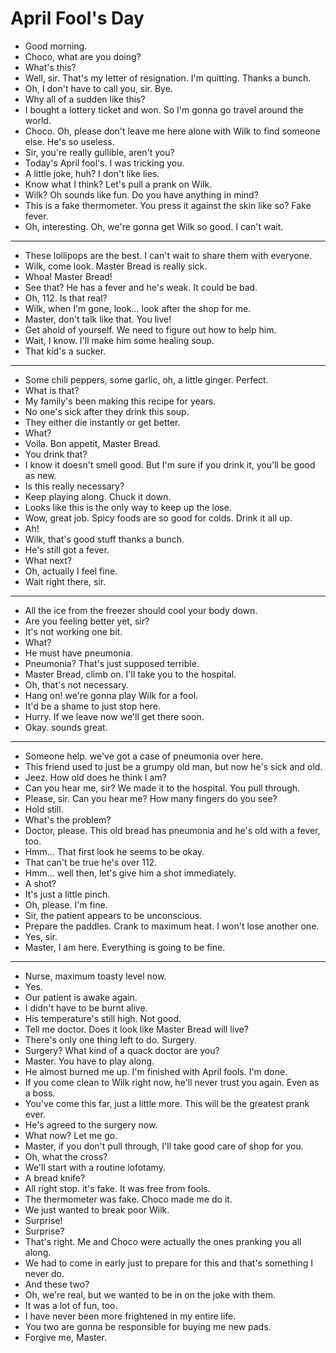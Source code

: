# April Fool's Day

- Good morning.
- Choco, what are you doing?
- What's this?
- Well, sir. That's my letter of resignation. I'm quitting. Thanks a bunch.
- Oh, I don't have to call you, sir. Bye.
- Why all of a sudden like this?
- I bought a lottery ticket and won. So I'm gonna go travel around the world.
- Choco. Oh, please don't leave me here alone with Wilk to find someone else. He's so useless.
- Sir, you're really gullible, aren't you?
- Today's April fool's. I was tricking you.
- A little joke, huh? I don't like lies.
- Know what I think? Let's pull a prank on Wilk.
- Wilk? Oh sounds like fun. Do you have anything in mind?
- This is a fake thermometer. You press it against the skin like so? Fake fever.
- Oh, interesting. Oh, we're gonna get Wilk so good. I can't wait.
***
- These lollipops are the best. I can't wait to share them with everyone.
- Wilk, come look. Master Bread is really sick.
- Whoa! Master Bread!
- See that? He has a fever and he's weak. It could be bad.
- Oh, 112. Is that real?
- Wilk, when I'm gone, look... look after the shop for me.
- Master, don't talk like that. You live!
- Get ahold of yourself. We need to figure out how to help him.
- Wait, I know. I'll make him some healing soup.
- That kid's a sucker.
***
- Some chili peppers, some garlic, oh, a little ginger. Perfect.
- What is that?
- My family's been making this recipe for years.
- No one's sick after they drink this soup.
- They either die instantly or get better.
- What?
- Voila. Bon appetit, Master Bread.
- You drink that?
- I know it doesn't smell good. But I'm sure if you drink it, you'll be good as new.
- Is this really necessary?
- Keep playing along. Chuck it down.
- Looks like this is the only way to keep up the lose.
- Wow, great job. Spicy foods are so good for colds. Drink it all up.
- Ah!
- Wilk, that's good stuff thanks a bunch.
- He's still got a fever.
- What next?
- Oh, actually I feel fine.
- Wait right there, sir.
***
- All the ice from the freezer should cool your body down.
- Are you feeling better yet, sir?
- It's not working one bit.
- What?
- He must have pneumonia.
- Pneumonia? That's just supposed terrible.
- Master Bread, climb on. I'll take you to the hospital.
- Oh, that's not necessary.
- Hang on! we're gonna play Wilk for a fool.
- It'd be a shame to just stop here.
- Hurry. If we leave now we'll get there soon.
- Okay. sounds great.
***
- Someone help. we've got a case of pneumonia over here.
- This friend used to just be a grumpy old man, but now he's sick and old.
- Jeez. How old does he think I am?
- Can you hear me, sir? We made it to the hospital. You pull through.
- Please, sir. Can you hear me? How many fingers do you see?
- Hold still.
- What's the problem?
- Doctor, please. This old bread has pneumonia and he's old with a fever, too.
- Hmm... That first look he seems to be okay.
- That can't be true he's over 112.
- Hmm... well then, let's give him a shot immediately.
- A shot?
- It's just a little pinch.
- Oh, please. I'm fine.
- Sir, the patient appears to be unconscious.
- Prepare the paddles. Crank to maximum heat. I won't lose another one.
- Yes, sir.
- Master, I am here. Everything is going to be fine.
***
- Nurse, maximum toasty level now.
- Yes.
- Our patient is awake again.
- I didn't have to be burnt alive.
- His temperature's still high. Not good.
- Tell me doctor. Does it look like Master Bread will live?
- There's only one thing left to do. Surgery.
- Surgery? What kind of a quack doctor are you?
- Master. You have to play along.
- He almost burned me up. I'm finished with April fools. I'm done.
- If you come clean to Wilk right now, he'll never trust you again. Even as a boss.
- You've come this far, just a little more. This will be the greatest prank ever.
- He's agreed to the surgery now.
- What now? Let me go.
- Master, if you don't pull through, I'll take good care of shop for you.
- Oh, what the cross?
- We'll start with a routine lofotamy.
- A bread knife?
- All right stop. it's fake. It was free from fools.
- The thermometer was fake. Choco made me do it.
- We just wanted to break poor Wilk.
- Surprise!
- Surprise?
- That's right. Me and Choco were actually the ones pranking you all along.
- We had to come in early just to prepare for this and that's something I never do.
- And these two?
- Oh, we're real, but we wanted to be in on the joke with them.
- It was a lot of fun, too.
- I have never been more frightened in my entire life.
- You two are gonna be responsible for buying me new pads.
- Forgive me, Master.
